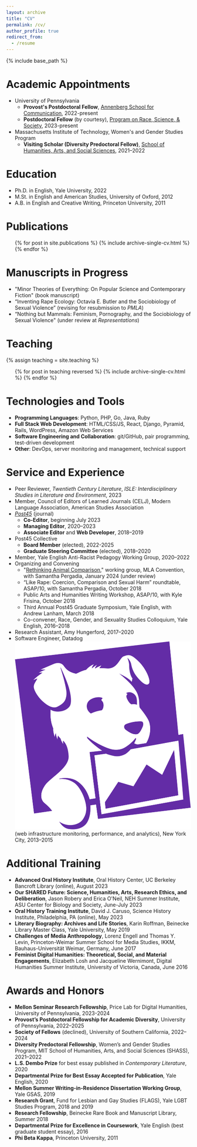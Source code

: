 ```yaml
---
layout: archive
title: "CV"
permalink: /cv/
author_profile: true
redirect_from:
  - /resume
---
```


{% include base_path %}

Academic Appointments
======
* University of Pennsylvania
  - **Provost's Postdoctoral Fellow**, [Annenberg School for Communication](https://www.asc.upenn.edu/), 2022-present
  - **Postdoctoral Fellow** (by courtesy), [Program on Race, Science, & Society](https://prss.sas.upenn.edu/), 2023-present
* Massachusetts Institute of Technology, Women's and Gender Studies Program
  - **Visiting Scholar (Diversity Predoctoral Fellow)**, [School of Humanities, Arts, and Social Sciences](https://shass.mit.edu/academics/graduate/diversity-predoc/fellows), 2021–2022



Education
======
* Ph.D. in English, Yale University, 2022
* M.St. in English and American Studies, University of Oxford, 2012
* A.B. in English and Creative Writing, Princeton University, 2011

Publications
======
  <ul>{% for post in site.publications %}
    {% include archive-single-cv.html %}
  {% endfor %}</ul>

Manuscripts in Progress
======
- "Minor Theories of Everything: On Popular Science and Contemporary Fiction" (book manuscript)
- “Inventing Rape Ecology: Octavia E. Butler and the Sociobiology of Sexual Violence” (revising for resubmission to _PMLA_)
- “Nothing but Mammals: Feminism, Pornography, and the Sociobiology of Sexual Violence" (under review at _Representations_)


<!--
Talks
======
  <ul>{% for post in site.talks %}
    {% include archive-single-talk-cv.html %}
  {% endfor %}</ul>
-->

Teaching
======
  {% assign teaching = site.teaching %}
  <ul>{% for post in teaching reversed %}
    {% include archive-single-cv.html %}
  {% endfor %}</ul>

Technologies and Tools
======
- **Programming Languages**: Python, PHP, Go, Java, Ruby
- **Full Stack Web Development**: HTML/CSS/JS, React, Django, Pyramid, Rails, WordPress, Amazon Web Services
- **Software Engineering and Collaboration**: git/GitHub, pair programming, test-driven development
- **Other**: DevOps, server monitoring and management, technical support


Service and Experience
======
- Peer Reviewer, _Twentieth Century Literature_, _ISLE: Interdisciplinary Studies in Literature and Environment_, 2023
- Member, Council of Editors of Learned Journals (CELJ), Modern Language Association, American Studies Association
- <a href="https://post45.org">_Post45_</a> (journal)
  - **Co-Editor**, beginning July 2023
  - **Managing Editor**, 2020–2023
  - **Associate Editor** and **Web Developer**, 2018–2019
- Post45 Collective
  - **Board Member** (elected), 2022-2025
  - **Graduate Steering Committee** (elected), 2018–2020
- Member, Yale English Anti-Racist Pedagogy Working Group, 2020–2022
- Organizing and Convening
  - "[Rethinking Animal Comparison](https://call-for-papers.sas.upenn.edu/cfp/2023/02/09/mla-2024-rethinking-animal-comparison)," working group, MLA Convention, with Samantha Pergadia, January 2024 (under review)
  - “Like Rape: Coercion, Comparison and Sexual Harm” roundtable, ASAP/10, with Samantha Pergadia, October 2018
  - Public Arts and Humanities Writing Workshop, ASAP/10, with Kyle Frisina, October 2018
  - Third Annual Post45 Graduate Symposium, Yale English, with Andrew Lanham, March 2018
  - Co-convener, Race, Gender, and Sexuality Studies Colloquium, Yale English, 2016–2018
- Research Assistant, Amy Hungerford, 2017–2020
- Software Engineer, Datadog <img class="icon" src="../images/dd_icon_rgb.svg" /> (web infrastructure monitoring, performance, and analytics), New York City, 2013–2015

Additional Training
======
- **Advanced Oral History Institute**, Oral History Center, UC Berkeley Bancroft Library (online), August 2023
- **Our SHARED Future: Science, Humanities, Arts, Research Ethics, and Deliberation**, Jason Robery and Erica O'Neil, NEH Summer Institute, ASU Center for Biology and Society, June-July 2023
- **Oral History Training Institute**, David J. Caruso, Science History Institute, Philadelphia, PA (online), May 2023
- **Literary Biography: Archives and Life Stories**, Karin Roffman, Beinecke Library Master Class, Yale University, May 2019
- **Challenges of Media Anthropology**, Lorenz Engell and Thomas Y. Levin, Princeton-Weimar Summer School for Media Studies, IKKM, Bauhaus-Universität Weimar, Germany, June 2017
- **Feminist Digital Humanities: Theoretical, Social, and Material Engagements**, Elizabeth Losh and Jacqueline Wernimont, Digital Humanities Summer Institute, University of Victoria, Canada, June 2016

Awards and Honors
=====
- **Mellon Seminar Research Fellowship**, Price Lab for Digital Humanities, University of Pennsylvania, 2023-2024
- **Provost’s Postdoctoral Fellowship for Academic Diversity**, University of Pennsylvania, 2022–2025
- **Society of Fellows** (declined), University of Southern California, 2022–2024
- **Diversity Predoctoral Fellowship**, Women’s and Gender Studies Program, MIT School of Humanities, Arts, and Social Sciences (SHASS), 2021–2022
- **L.S. Dembo Prize** for best essay published in _Contemporary Literature_, 2020
- **Departmental Prize for Best Essay Accepted for Publication**, Yale English, 2020
- **Mellon Summer Writing-in-Residence Dissertation Working Group**, Yale GSAS, 2019
- **Research Grant**, Fund for Lesbian and Gay Studies (FLAGS), Yale LGBT Studies Program, 2018 and 2019
- **Research Fellowship**, Beinecke Rare Book and Manuscript Library, Summer 2018
- **Departmental Prize for Excellence in Coursework**, Yale English (best graduate student essay), 2016
- **Phi Beta Kappa**, Princeton University, 2011
